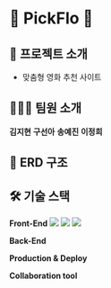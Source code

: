 # 🎥 PickFlo 🎥


## 📝 프로젝트 소개


- 맞춤형 영화 추천 사이트

## 🧑‍🤝‍🧑 팀원 소개

**김지현** **구선아** **송예진** **이정희**

## 📂 ERD 구조

## 🛠️ 기술 스택


**Front-End**
<img src="https://img.shields.io/badge/javascript-F7DF1E?style=for-the-badge&logo=javascript&logoColor=white">
<img src="https://img.shields.io/badge/springboot-#6DB33F?style=for-the-badge&logo=springboot&logoColor=white">
<img src="https://img.shields.io/badge/html-E34F26?style=for-the-badge&logo=html&logoColor=white">

**Back-End**

**Production & Deploy**

**Collaboration tool**


